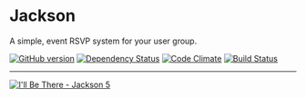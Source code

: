 # Jackson

A simple, event RSVP system for your user group.

[![GitHub version](https://badge.fury.io/gh/philtr%2Fjackson.png?1)](http://badge.fury.io/gh/philtr%2Fjackson)
[![Dependency Status](https://gemnasium.com/philtr/jackson.png)](https://gemnasium.com/philtr/jackson)
[![Code Climate](https://codeclimate.com/github/philtr/jackson.png)](https://codeclimate.com/github/philtr/jackson)
[![Build Status](https://travis-ci.org/philtr/jackson.png?branch=master)](https://travis-ci.org/philtr/jackson)

---

[![I'll Be There - Jackson 5](http://cl.ly/PdBb)](http://youtu.be/J6pAxF2br_U)

